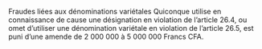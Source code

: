 Fraudes liées aux dénominations variétales
Quiconque utilise en connaissance de cause une désignation en violation de l’article 26.4, ou
omet d’utiliser une dénomination variétale en violation de l’article 26.5, est puni d’une amende
de 2 000 000 à 5 000 000 Francs CFA.